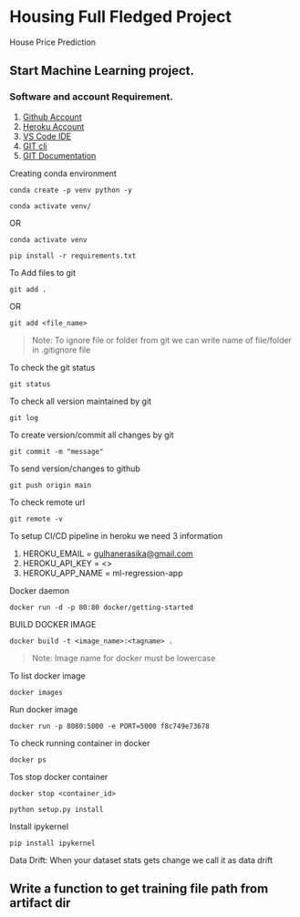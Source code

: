 # Housing Full Fledged Project
House Price Prediction


## Start Machine Learning project.

### Software and account Requirement.

1. [Github Account](https://github.com)
2. [Heroku Account](https://dashboard.heroku.com/login)
3. [VS Code IDE](https://code.visualstudio.com/download)
4. [GIT cli](https://git-scm.com/downloads)
5. [GIT Documentation](https://git-scm.com/docs/gittutorial)


Creating conda environment
```
conda create -p venv python -y
```
```
conda activate venv/
```
OR 
```
conda activate venv
```

```
pip install -r requirements.txt
```

To Add files to git
```
git add .
```

OR
```
git add <file_name>
```

> Note: To ignore file or folder from git we can write name of file/folder in .gitignore file

To check the git status 
```
git status
```
To check all version maintained by git
```
git log
```

To create version/commit all changes by git
```
git commit -m "message"
```

To send version/changes to github
```
git push origin main
```

To check remote url 
```
git remote -v
```

To setup CI/CD pipeline in heroku we need 3 information
1. HEROKU_EMAIL = gulhanerasika@gmail.com
2. HEROKU_API_KEY = <>
3. HEROKU_APP_NAME = ml-regression-app

Docker daemon
```
docker run -d -p 80:80 docker/getting-started
```

BUILD DOCKER IMAGE
```
docker build -t <image_name>:<tagname> .
```
> Note: Image name for docker must be lowercase


To list docker image
```
docker images
```

Run docker image
```
docker run -p 8080:5000 -e PORT=5000 f8c749e73678
```

To check running container in docker
```
docker ps
```

Tos stop docker container
```
docker stop <container_id>
```



```
python setup.py install
```


Install ipykernel

```
pip install ipykernel
```


Data Drift:
When your dataset stats gets change we call it as data drift



## Write a function to get training file path from artifact dir

